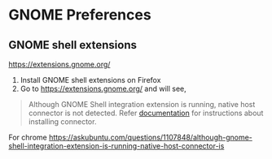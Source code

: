# GNOME Preferences

## GNOME shell extensions

https://extensions.gnome.org/

1. Install GNOME shell extensions on Firefox
2. Go to https://extensions.gnome.org/ and will see,
> Although GNOME Shell integration extension is running, native host connector is not detected. Refer [documentation](https://wiki.gnome.org/Projects/GnomeShellIntegrationForChrome/Installation) for instructions about installing connector.

For chrome
https://askubuntu.com/questions/1107848/although-gnome-shell-integration-extension-is-running-native-host-connector-is
<!--stackedit_data:
eyJoaXN0b3J5IjpbLTE1MDIzMTEwNzBdfQ==
-->